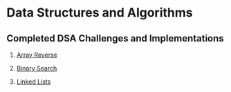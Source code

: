 # Data Structures and Algorithms

## Completed DSA Challenges and Implementations

1. [Array Reverse](./Challenges/Array_Reverse/readme.md)

2. [Binary Search](./Challenges/Array_binary_search/Readme.md)

3. [Linked Lists](./Challenges/LinkedLists/README.md)